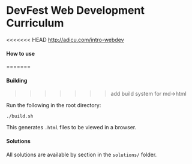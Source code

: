 DevFest Web Development Curriculum
==================================

<<<<<<< HEAD
http://adicu.com/intro-webdev

#### How to use
=======
#### Building
>>>>>>> add build system for md->html

Run the following in the root directory:

    ./build.sh

This generates `.html` files to be viewed in a browser.

#### Solutions

All solutions are available by section in the `solutions/` folder.
